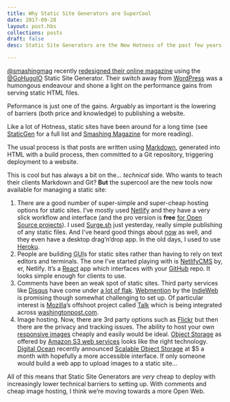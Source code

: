 ```yaml
---
title: Why Static Site Generators are SuperCool
date: 2017-09-28
layout: post.hbs
collections: posts
draft: false
desc: Static Site Generators are the New Hotness of the past few years, and they play a crucial role in the Open Web.

---
```


[@smashingmag](https://twitter.com/smashingmag) recently [redesigned their online magazine](https://next.smashingmagazine.com/2017/03/a-little-surprise-is-waiting-for-you-here--meet-the-next-smashing-magazine/) using the [@GoHugoIO](https://twitter.com/GoHugoIO) Static Site Generator. Their switch away from [WordPress](https://wordpress.org/) was a humongous endeavour and shone a light on the performance gains from serving static HTML files.

Peformance is just one of the gains. Arguably as important is the lowering of barriers (both price and knowledge) to publishing a website.

Like a lot of Hotness, static sites have been around for a long time (see [StaticGen](https://www.staticgen.com/) for a full list and [Smashing Magazine](https://www.smashingmagazine.com/search-results/?q=static+site+generator) for more reading).

The usual process is that posts are written using [Markdown](https://daringfireball.net/projects/markdown/), generated into HTML with a build process, then committed to a Git repository, triggering deployment to a website.

This is cool but has always a bit on the… _technical_ side. Who wants to teach their clients Markdown and Git? **But** the supercool are the new tools now available for managing a static site:

1. There are a good number of super-simple and super-cheap hosting options for static sites. I’ve mostly used [Netlify](https://www.netlify.com/) and they have a very slick workflow and interface (and the pro version is **free** [for Open Source projects](https://www.netlify.com/pricing/)). I used [Surge.sh](https://surge.sh/) just yesterday, really simple publishing of any static files. And I’ve heard good things about [now](https://zeit.co/now) as well, and they even have a desktop drag‘n’drop app. In the old days, I used to use [Heroku](https://www.heroku.com/).
2. People are building <acronym title="Graphical User Interface">GUI</acronym>s for static sites rather than having to rely on text editors and terminals. The one I’ve started playing with is [NetlifyCMS](https://www.netlifycms.org/) by, er, Netlify. It’s a [React](https://facebook.github.io/react/) app which interfaces with your [GitHub](https://github.com/) repo. It looks simple enough for clients to use.
3. Comments have been an weak spot of static sites. Third party services like [Disqus](https://disqus.com/) have come under [a lot of flak](https://ma.tt/2014/11/disqus-spam-ads/). [Webmention](https://indieweb.org/webmentions) by the [IndieWeb](https://indieweb.org/) is promising though somewhat challenging to set up. Of particular interest is [Mozilla](https://mozilla.org)’s offshoot project called [Talk](https://coralproject.net/products/talk.html) which is being integrated across [washingtonpost.com](https://www.washingtonpost.com/).
4. Image hosting. Now, there are 3rd party options such as [Flickr](https://www.flickr.com/) but then there are the privacy and tracking issues. The ability to host your own [responsive images](https://cloudfour.com/thinks/responsive-images-101-definitions/) cheaply and easily would be ideal. [Object Storage](https://en.wikipedia.org/wiki/Object_storage) as offered by [Amazon S3 web services](https://en.wikipedia.org/wiki/Amazon_S3) looks like the right technology. [Digital Ocean](https://www.digitalocean.com/) recently announced [Scalable Object Storage](https://blog.digitalocean.com/introducing-spaces-object-storage/) at $5 a month with hopefully a more accessible interface. If only someone would build a web app to upload images to a static site…

All of this means that Static Site Generators are _very_ cheap to deploy with increasingly lower technical barriers to setting up. With comments and cheap image hosting, I think we’re moving towards a more Open Web.
